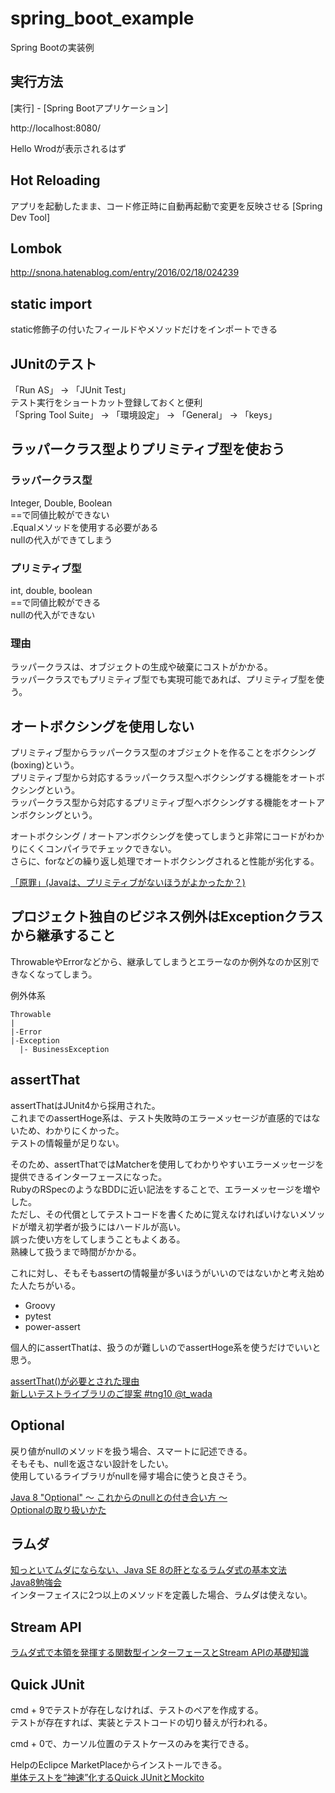 # spring_boot_example
Spring Bootの実装例

## 実行方法

[実行] - [Spring Bootアプリケーション]

http://localhost:8080/

Hello Wrodが表示されるはず

## Hot Reloading

アプリを起動したまま、コード修正時に自動再起動で変更を反映させる
[Spring Dev Tool]

## Lombok

http://snona.hatenablog.com/entry/2016/02/18/024239


## static import

static修飾子の付いたフィールドやメソッドだけをインポートできる

## JUnitのテスト

「Run AS」 -> 「JUnit Test」  
テスト実行をショートカット登録しておくと便利  
「Spring Tool Suite」 -> 「環境設定」 -> 「General」 -> 「keys」  

## ラッパークラス型よりプリミティブ型を使おう

### ラッパークラス型

Integer, Double, Boolean  
==で同値比較ができない  
.Equalメソッドを使用する必要がある  
nullの代入ができてしまう  

### プリミティブ型

int, double, boolean  
==で同値比較ができる  
nullの代入ができない  

### 理由

ラッパークラスは、オブジェクトの生成や破棄にコストがかかる。  
ラッパークラスでもプリミティブ型でも実現可能であれば、プリミティブ型を使う。  

## オートボクシングを使用しない

プリミティブ型からラッパークラス型のオブジェクトを作ることをボクシング(boxing)という。  
プリミティブ型から対応するラッパークラス型へボクシングする機能をオートボクシングという。  
ラッパークラス型から対応するプリミティブ型へボクシングする機能をオートアンボクシングという。  

オートボクシング / オートアンボクシングを使ってしまうと非常にコードがわかりにくくコンパイラでチェックできない。  
さらに、forなどの繰り返し処理でオートボクシングされると性能が劣化する。  

[「原罪」(Javaは、プリミティブがないほうがよかったか？)](https://www.infoq.com/jp/news/2009/06/java-without-primitives)  

## プロジェクト独自のビジネス例外はExceptionクラスから継承すること

ThrowableやErrorなどから、継承してしまうとエラーなのか例外なのか区別できなくなってしまう。  

例外体系  
```
Throwable
|
|-Error
|-Exception
  |- BusinessException
```

## assertThat

assertThatはJUnit4から採用された。  
これまでのassertHoge系は、テスト失敗時のエラーメッセージが直感的ではないため、わかりにくかった。  
テストの情報量が足りない。  

そのため、assertThatではMatcherを使用してわかりやすいエラーメッセージを提供できるインターフェースになった。  
RubyのRSpecのようなBDDに近い記法をすることで、エラーメッセージを増やした。  
ただし、その代償としてテストコードを書くために覚えなければいけないメソッドが増え初学者が扱うにはハードルが高い。  
誤った使い方をしてしまうこともよくある。  
熟練して扱うまで時間がかかる。  

これに対し、そもそもassertの情報量が多いほうがいいのではないかと考え始めた人たちがいる。  

* Groovy
* pytest
* power-assert

個人的にassertThatは、扱うのが難しいのでassertHoge系を使うだけでいいと思う。  

[assertThat()が必要とされた理由](http://blog.kengo-toda.jp/entry/2015/08/16/224841)  
[新しいテストライブラリのご提案 #tng10 @t_wada](https://www.youtube.com/watch?v=aDoQxqO_6rI)  

## Optional

戻り値がnullのメソッドを扱う場合、スマートに記述できる。  
そもそも、nullを返さない設計をしたい。  
使用しているライブラリがnullを帰す場合に使うと良さそう。  

[Java 8 "Optional" ～ これからのnullとの付き合い方 ～](http://qiita.com/shindooo/items/815d651a72f568112910)  
[Optionalの取り扱いかた](http://irof.hateblo.jp/entry/2015/05/05/071450)  

## ラムダ

[知っといてムダにならない、Java SE 8の肝となるラムダ式の基本文法](http://www.atmarkit.co.jp/ait/articles/1403/17/news105.html)  
[Java8勉強会](http://www.slideshare.net/kentaromaeda581/java8-40752729)  
インターフェイスに2つ以上のメソッドを定義した場合、ラムダは使えない。  

## Stream API

[ラムダ式で本領を発揮する関数型インターフェースとStream APIの基礎知識](http://www.atmarkit.co.jp/ait/articles/1404/30/news017.html)  

## Quick JUnit

cmd + 9でテストが存在しなければ、テストのペアを作成する。  
テストが存在すれば、実装とテストコードの切り替えが行われる。  

cmd + 0で、カーソル位置のテストケースのみを実行できる。  

HelpのEclipce MarketPlaceからインストールできる。  
[単体テストを“神速”化するQuick JUnitとMockito](http://www.atmarkit.co.jp/ait/articles/1008/02/news095.html)  
